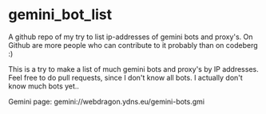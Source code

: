 # gemini_bot_list
A github repo of my try to list ip-addresses of gemini bots and proxy's. On Github are more people who can contribute to it probably than on codeberg :)



This is a try to make a list of much gemini bots and proxy's by IP addresses. Feel free to do pull requests, since I don't know all bots. I actually don't know much bots yet..

Gemini page: gemini://webdragon.ydns.eu/gemini-bots.gmi
